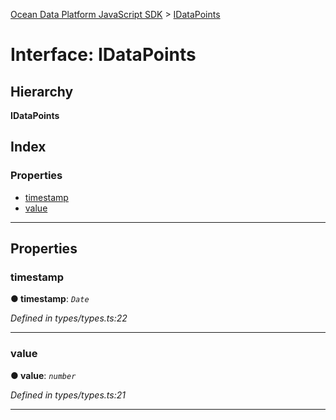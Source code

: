 [Ocean Data Platform JavaScript SDK](../README.md) > [IDataPoints](../interfaces/idatapoints.md)

# Interface: IDataPoints

## Hierarchy

**IDataPoints**

## Index

### Properties

* [timestamp](idatapoints.md#timestamp)
* [value](idatapoints.md#value)

---

## Properties

<a id="timestamp"></a>

###  timestamp

**● timestamp**: *`Date`*

*Defined in types/types.ts:22*

___
<a id="value"></a>

###  value

**● value**: *`number`*

*Defined in types/types.ts:21*

___

